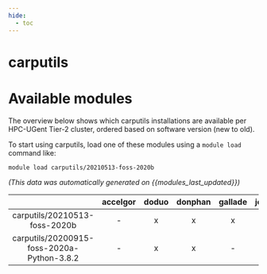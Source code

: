 ```yaml
---
hide:
  - toc
---
```


carputils
=========

# Available modules


The overview below shows which carputils installations are available per HPC-UGent Tier-2 cluster, ordered based on software version (new to old).

To start using carputils, load one of these modules using a `module load` command like:

```shell
module load carputils/20210513-foss-2020b
```

*(This data was automatically generated on {{modules_last_updated}})*  

| |accelgor|doduo|donphan|gallade|joltik|shinx|skitty|
| :---: | :---: | :---: | :---: | :---: | :---: | :---: | :---: |
|carputils/20210513-foss-2020b|-|x|x|x|-|-|-|
|carputils/20200915-foss-2020a-Python-3.8.2|-|x|x|-|-|-|-|
